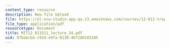 ```yaml
---
content_type: resource
description: New file Upload
file: https://ol-ocw-studio-app-qa.s3.amazonaws.com/courses/12-811-tropical-meteorology-spring-2011/97babcbec934e9fa013846f280103185_MIT12_811S11_lecture_24.pdf
file_type: application/pdf
resourcetype: Document
title: MIT12_811S11_lecture_24.pdf
uid: 97babcbe-c934-e9fa-0138-46f280103185
---
```

